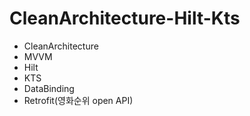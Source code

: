 # CleanArchitecture-Hilt-Kts

- CleanArchitecture
- MVVM
- Hilt
- KTS
- DataBinding
- Retrofit(영화순위 open API)


